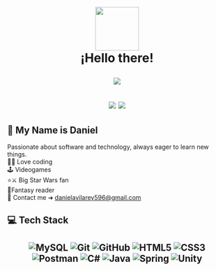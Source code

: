 <h1 align="center">
    <br>
    <img decoding="async" src="https://media0.giphy.com/media/v1.Y2lkPTc5MGI3NjExYmxhZjg5Znk1YjViMTFiYWZvaGwzdzZiYjN1ZjE4czVhNzJtdDE4cyZlcD12MV9pbnRlcm5hbF9naWZfYnlfaWQmY3Q9cw/fHFY9R9aP76BPF5Fso/giphy.webp" width="100px"/>
    <br>
    ¡Hello there!

  [![](https://visitcount.itsvg.in/api?id=KingDaniel596&label=Profile%20Views&color=3&icon=5&pretty=false)](https://visitcount.itsvg.in)
  <br>

[![](https://img.shields.io/badge/Discord-7289DA?style=for-the-badge&logo=discord&logoColor=white&labelColor=4752C4&color=4752C4)](https://discordapp.com/users/kingdaniel596)
    [![](https://img.shields.io/badge/LinkedIn-0077B5?style=for-the-badge&logo=linkedin&logoColor=white)](https://www.linkedin.com/in/daniel-avila-rey/)

</h1>

## 🚀 My Name is Daniel
Passionate about software and technology, always eager to learn new things.<br>
👨‍💻 Love coding <br>
🕹️ Videogames <br>
⭐️⚔️ Big Star Wars fan <br>
📖Fantasy reader <br>
📧 Contact me ➜ [danielavilarey596@gmail.com](mailto:danielavilarey596@gmail.com)<br>

## 💻 Tech Stack
<h2 align="center">

<!--![Node.js](https://img.shields.io/badge/Node.js-green?style=flat&logo=nodedotjs&logoColor=gray) ![Python](https://img.shields.io/badge/Python-3670A0?style=flat&logo=python&logoColor=ffdd54) ![JavaScript](https://img.shields.io/badge/JavaScript-%23323330.svg?style=flat&logo=javascript&logoColor=%23F7DF1E) --> 
![MySQL](https://img.shields.io/badge/MySQL-4479A1.svg?style=flat&logo=mysql&logoColor=white) ![Git](https://img.shields.io/badge/Git-%23F05033.svg?style=flat&logo=git&logoColor=white) ![GitHub](https://img.shields.io/badge/Github-%23121011.svg?style=flat&logo=github&logoColor=white) ![HTML5](https://img.shields.io/badge/HTML5-%23E34F26.svg?style=flat&logo=html5&logoColor=white) ![CSS3](https://img.shields.io/badge/CSS3-%231572B6.svg?style=flat&logo=css3&logoColor=white) ![Postman](https://img.shields.io/badge/Postman-FF6C37?style=flat&logo=postman&logoColor=white) ![C#](https://img.shields.io/badge/C%23-239120?style=flat&logo=c-sharp&logoColor=white) ![Java](https://img.shields.io/badge/Java-ED8B00?style=flat&logo=openjdk&logoColor=white) ![Spring](https://img.shields.io/badge/Spring-6DB33F?style=flat&logo=spring&logoColor=white) ![Unity](https://img.shields.io/badge/Unity-100000?style=flat&logo=unity&logoColor=white)

<!--
<h2>
## 📊 GitHub Stats
<h2 align="center">

  ![](https://github-readme-stats.vercel.app/api/top-langs/?username=danielmaavre&theme=tokyonight&hide_border=false&include_all_commits=true&count_private=false&layout=compact)<br/><br/>
  ![](https://github-readme-stats.vercel.app/api?username=danielmaavre&theme=tokyonight&hide_border=false&include_all_commits=true&count_private=false)<br/><br/>
  ![](https://github-readme-streak-stats.herokuapp.com/?user=danielmaavre&theme=tokyonight&hide_border=false)
</h2>
-->

